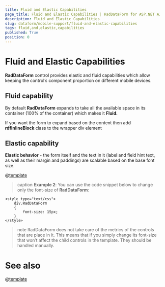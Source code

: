 ```yaml
---
title: Fluid and Elastic Capabilities
page_title: Fluid and Elastic Capabilities | RadDataForm for ASP.NET AJAX Documentation
description: Fluid and Elastic Capabilities
slug: dataform/mobile-support/fluid-and-elastic-capabilities
tags: fluid,and,elastic,capabilities
published: True
position: 0
---
```


# Fluid and Elastic Capabilities

**RadDataForm** control provides elastic and fluid capabilities which allow keeping the control’s component proportion on different mobile devices.

## Fluid capability

By default **RadDataForm** expands to take all the available space in its container (100% of the container) which makes it **Fluid**.

If you want the form to expand based on the content then add **rdfInlineBlock** class to the wrapper div element

## Elastic capability

**Elastic behavior** - the form itself and the text in it (label and field hint text, as well as their margin and paddings) are scalable based on the base font size.

@[template](/_templates/common/font-size-notes.md#note-and-example "control: RadDataForm")

>caption **Example 2**: You can use the code snippet below to change only the font-size of **RadDataForm**:

````ASPNET
<style type="text/css">
    div.RadDataForm
    {
        font-size: 15px;
    }
</style>
````

>note RadDataForm does not take care of the metrics of the controls that are place in it. This means that if you simply change its font-size that won’t affect the child controls in the template. They should be handled manually.
>

# See also
@[template](/_templates/common/font-size-notes.md#related-resources)